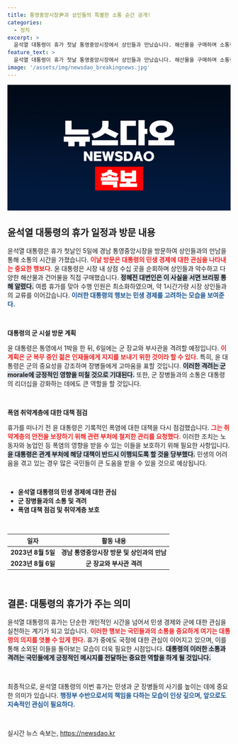 ```yaml
---
title: 통영중앙시장尹과 상인들의 특별한 소통 순간 공개!
categories:
  - 정치
excerpt: >
  윤석열 대통령이 휴가 첫날 통영중앙시장에서 상인들과 만났습니다. 해산물을 구매하며 소통한 그는 폭염 대책 점검에도 나섰습니다. 휴가 중 격려 활동도 이어갑니다.
feature_text: >
  윤석열 대통령이 휴가 첫날 통영중앙시장에서 상인들과 만났습니다. 해산물을 구매하며 소통한 그는 폭염 대책 점검에도 나섰습니다. 휴가 중 격려 활동도 이어갑니다.
image: '/assets/img/newsdao_breakingnews.jpg'
---
```


<p><img src="/assets/img/newsdao_breakingnews.jpg" alt="pcversion 속보" /></p>

<h2 data-ke-size="size26">윤석열 대통령의 휴가 일정과 방문 내용</h2>

<p data-ke-size="size16">윤석열 대통령은 휴가 첫날인 5일에 경남 통영중앙시장을 방문하여 상인들과의 만남을 통해 소통의 시간을 가졌습니다. <b><span style="color: #ee2323;">이날 방문은 대통령의 민생 경제에 대한 관심을 나타내는 중요한 행보다.</span></b> 윤 대통령은 시장 내 상점 수십 곳을 순회하며 상인들과 악수하고 다양한 해산물과 건어물을 직접 구매했습니다. <b><span style="background-color: #21538527;">정혜전 대변인은 이 사실을 서면 브리핑 통해 알렸다.</span></b> 여름 휴가를 맞아 수행 인원은 최소화하였으며, 약 1시간가량 시장 상인들과의 교류를 이어갔습니다. <b><span style="color: #1a5490;">이러한 대통령의 행보는 민생 경제를 고려하는 모습을 보여준다.</span></b></p>

<p data-ke-size="size16">&nbsp;</p>

<p><b>대통령의 군 시설 방문 계획</b></p>

<p data-ke-size="size16">윤 대통령은 통영에서 1박을 한 뒤, 6일에는 군 장교와 부사관을 격려할 예정입니다. <b><span style="color: #ee2323;">이 계획은 군 복무 중인 젊은 인재들에게 지지를 보내기 위한 것이라 할 수 있다.</span></b> 특히, 윤 대통령은 군의 중요성을 강조하며 장병들에게 고마움을 표할 것입니다. <b><span style="background-color: #21538527;">이러한 격려는 군 morale에 긍정적인 영향을 미칠 것으로 기대된다.</span></b>  또한, 군 장병들과의 소통은 대통령의 리더십을 강화하는 데에도 큰 역할을 할 것입니다.</p>

<p data-ke-size="size16">&nbsp;</p>

<p><b>폭염 취약계층에 대한 대책 점검</b></p>

<p data-ke-size="size16">휴가를 떠나기 전 윤 대통령은 기록적인 폭염에 대한 대책을 다시 점검했습니다. <b><span style="color: #ee2323;">그는 취약계층의 안전을 보장하기 위해 관련 부처에 철저한 관리를 요청했다.</span></b> 이러한 조치는 노동자와 농업인 등 폭염의 영향을 받을 수 있는 이들을 보호하기 위해 필요한 사항입니다. <b><span style="background-color: #21538527;">윤 대통령은 관계 부처에 해당 대책이 반드시 이행되도록 할 것을 당부했다.</span></b> 민생의 어려움을 겪고 있는 경우 많은 국민들이 큰 도움을 받을 수 있을 것으로 예상됩니다.</p>

<p data-ke-size="size16">&nbsp;</p>

<ul>
    <li><b>윤석열 대통령의 민생 경제에 대한 관심</b></li>
    <li><b>군 장병들과의 소통 및 격려</b></li>
    <li><b>폭염 대책 점검 및 취약계층 보호</b></li>
</ul>

<p data-ke-size="size16">&nbsp;</p>

<table style="width: 100%;">
    <thead>
        <tr>
            <th style="text-align: center;">일자</th>
            <th style="text-align: center;">활동 내용</th>
        </tr>
    </thead>
    <tbody>
        <tr>
            <td style="text-align: center; height: 17px;"><b>2023년 8월 5일</b></td>
            <td style="text-align: center; height: 17px;"><b>경남 통영중앙시장 방문 및 상인과의 만남</b></td>
        </tr>
        <tr>
            <td style="text-align: center; height: 17px;"><b>2023년 8월 6일</b></td>
            <td style="text-align: center; height: 17px;"><b>군 장교와 부사관 격려</b></td>
        </tr>
    </tbody>
</table>

<p data-ke-size="size16">&nbsp;</p>

<h2 data-ke-size="size26">결론: 대통령의 휴가가 주는 의미</h2>

<p data-ke-size="size16">윤석열 대통령의 휴가는 단순한 개인적인 시간을 넘어서 민생 경제와 군에 대한 관심을 실천하는 계기가 되고 있습니다. <b><span style="color: #ee2323;">이러한 행보는 국민들과의 소통을 중요하게 여기는 대통령의 의지를 엿볼 수 있게 한다.</span></b> 휴가 중에도 국정에 대한 관심이 이어지고 있으며, 이를 통해 소외된 이들을 돌아보는 모습이 더욱 필요한 시점입니다. <b><span style="background-color: #21538527;">대통령의 이러한 소통과 격려는 국민들에게 긍정적인 메시지를 전달하는 중요한 역할을 하게 될 것입니다.</span></b></p>

<p data-ke-size="size16">&nbsp;</p>

<p data-ke-size="size16">최종적으로, 윤석열 대통령의 이번 휴가는 민생과 군 장병들의 사기를 높이는 데에 중요한 의미가 있습니다. <b><span style="color: #1a5490;">행정부 수반으로서의 책임을 다하는 모습이 인상 깊으며, 앞으로도 지속적인 관심이 필요하다.</span></b></p>

<p data-ke-size="size16">&nbsp;</p>
실시간 뉴스 속보는, <a href="https://newsdao.kr" rel="dofollow">https://newsdao.kr</a>


